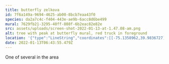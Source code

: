 ```yaml
---
title: butterfly zelkova
id: 7f6a149a-9694-4625-ab00-8bcb7eaa43f0
species: da2a7c4c-f404-443e-ae9b-6acc8d6be499
mural: 7629fb21-3295-40ff-808f-6b2eac82e82e
src: assets/uploads/screen-shot-2022-01-13-at-1.47.08-am.png
alt: tree with peak at butterfly mural, red truck in foreground
location: '{"type":"LineString","coordinates":[[-75.1358962,39.9836727]]}'
date: 2022-01-13T06:43:55.479Z
---
```

One of several in the area